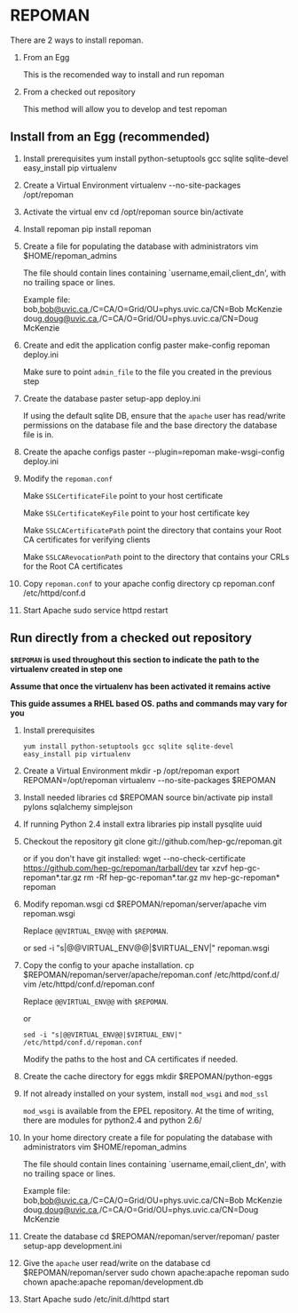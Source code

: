 # REPOMAN

There are 2 ways to install repoman.

1.  From an Egg

    This is the recomended way to install and run repoman

1.  From a checked out repository

    This method will allow you to develop and test repoman


## Install from an Egg (recommended)
1.  Install prerequisites
        yum install python-setuptools gcc sqlite sqlite-devel
        easy_install pip virtualenv

1.  Create a Virtual Environment
        virtualenv --no-site-packages /opt/repoman

1.  Activate the virtual env
        cd /opt/repoman
        source bin/activate

1.  Install repoman
        pip install repoman

1.  Create a file for populating the database with administrators
        vim  $HOME/repoman_admins

    The file should contain lines containing `username,email,client_dn', with no trailing space or lines.

    Example file:
        bob,bob@uvic.ca,/C=CA/O=Grid/OU=phys.uvic.ca/CN=Bob McKenzie
        doug,doug@uvic.ca,/C=CA/O=Grid/OU=phys.uvic.ca/CN=Doug McKenzie

1.  Create and edit the application config
        paster make-config repoman deploy.ini

    Make sure to point `admin_file` to the file you created in the previous step

1.  Create the database
        paster setup-app deploy.ini

    If using the default sqlite DB, ensure that the `apache` user has read/write
    permissions on the database file and the base directory the database file is in.

1.  Create the apache configs
        paster --plugin=repoman make-wsgi-config deploy.ini

1.  Modify the `repoman.conf`

    Make `SSLCertificateFile` point to your host certificate

    Make `SSLCertificateKeyFile` point to your host certificate key

    Make `SSLCACertificatePath` point the directory that contains your Root CA certificates for verifying clients

    Make `SSLCARevocationPath` point to the directory that contains your CRLs for the Root CA certificates

1.  Copy `repoman.conf` to your apache config directory
        cp repoman.conf /etc/httpd/conf.d

1.  Start Apache
        sudo service httpd restart

## Run directly from a checked out repository
**`$REPOMAN` is used throughout this section to indicate the path to the virtualenv created in step one**

**Assume that once the virtualenv has been activated it remains active**

**This guide assumes a RHEL based OS.  paths and commands may vary for you**

1.  Install prerequisites

        yum install python-setuptools gcc sqlite sqlite-devel
        easy_install pip virtualenv

1.  Create a Virtual Environment
        mkdir -p /opt/repoman
        export REPOMAN=/opt/repoman
        virtualenv --no-site-packages $REPOMAN

1.  Install needed libraries
        cd $REPOMAN
        source bin/activate
        pip install pylons sqlalchemy simplejson

1.  If running Python 2.4 install extra libraries
        pip install pysqlite uuid

1.  Checkout the repository
        git clone git://github.com/hep-gc/repoman.git

    or if you don't have git installed:
        wget --no-check-certificate https://github.com/hep-gc/repoman/tarball/dev
        tar xzvf hep-gc-repoman*.tar.gz
        rm -Rf hep-gc-repoman*.tar.gz
        mv hep-gc-repoman* repoman

1.  Modify repoman.wsgi
        cd $REPOMAN/repoman/server/apache
        vim repoman.wsgi

    Replace `@@VIRTUAL_ENV@@` with `$REPOMAN`.

    or
        sed -i "s|@@VIRTUAL_ENV@@|$VIRTUAL_ENV|" repoman.wsgi


1.  Copy the  config to your apache installation.
        cp $REPOMAN/repoman/server/apache/repoman.conf /etc/httpd/conf.d/
        vim /etc/httpd/conf.d/repoman.conf

    Replace `@@VIRTUAL_ENV@@` with `$REPOMAN`.

    or

        sed -i "s|@@VIRTUAL_ENV@@|$VIRTUAL_ENV|" /etc/httpd/conf.d/repoman.conf

    Modify the paths to the host and CA certificates if needed.

1.  Create the cache directory for eggs
        mkdir $REPOMAN/python-eggs

1.  If not already installed on your system, install `mod_wsgi` and `mod_ssl`

    `mod_wsgi` is available from the EPEL repository.  At the time of writing, there are modules for python2.4 and python 2.6/

1.  In your home directory create a file for populating the database with administrators
        vim  $HOME/repoman_admins

    The file should contain lines containing `username,email,client_dn', with no trailing space or lines.

    Example file:
        bob,bob@uvic.ca,/C=CA/O=Grid/OU=phys.uvic.ca/CN=Bob McKenzie
        doug,doug@uvic.ca,/C=CA/O=Grid/OU=phys.uvic.ca/CN=Doug McKenzie

1. Create the database
        cd $REPOMAN/repoman/server/repoman/
        paster setup-app development.ini

1. Give the `apache` user read/write on the database
        cd $REPOMAN/repoman/server
        sudo chown apache:apache repoman
        sudo chown apache:apache repoman/development.db

1. Start Apache
        sudo /etc/init.d/httpd start

